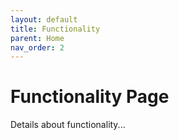 ```yaml
---
layout: default
title: Functionality
parent: Home
nav_order: 2
---
```

# Functionality Page
Details about functionality...

